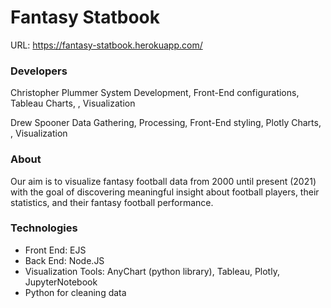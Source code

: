# Fantasy Statbook
URL: https://fantasy-statbook.herokuapp.com/

### Developers 
Christopher Plummer
System Development, Front-End configurations, Tableau Charts, , Visualization

Drew Spooner 
Data Gathering, Processing, Front-End styling, Plotly Charts, , Visualization

### About
Our aim is to visualize fantasy football data from 2000 until present (2021)
with the goal of discovering meaningful insight about football players, their statistics,
and their fantasy football performance.

### Technologies
- Front End: EJS
- Back End: Node.JS
- Visualization Tools: AnyChart (python library), Tableau, Plotly, JupyterNotebook
- Python for cleaning data






